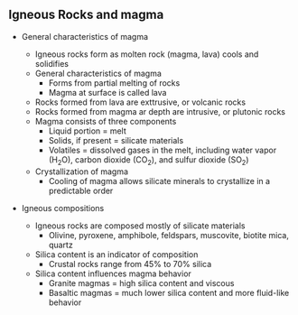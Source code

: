 ## Igneous Rocks and magma

* General characteristics of magma
	* Igneous rocks form as molten rock (magma, lava) cools and solidifies
	* General characteristics of magma
		* Forms from partial melting of rocks
		* Magma at surface is called lava
	* Rocks formed from lava are exttrusive, or volcanic rocks
	* Rocks formed from magma ar depth are intrusive, or plutonic rocks
	* Magma consists of three components
		* Liquid portion = melt
		* Solids, if present = silicate materials
		* Volatiles = dissolved gases in the melt, including water vapor (H<sub>2</sub>O), carbon dioxide (CO<sub>2</sub>), and sulfur dioxide (SO<sub>2</sub>)
	* Crystallization of magma
		* Cooling of magma allows silicate minerals to crystallize in a predictable order

* Igneous compositions
	* Igneous rocks are composed mostly of silicate materials
		* Olivine, pyroxene, amphibole, feldspars, muscovite, biotite mica, quartz
	* Silica content is an indicator of composition
		* Crustal rocks range from 45% to 70% silica
	* Silica content influences magma behavior
		* Granite magmas = high silica content and viscous
		* Basaltic magmas = much lower silica content and more fluid-like behavior
